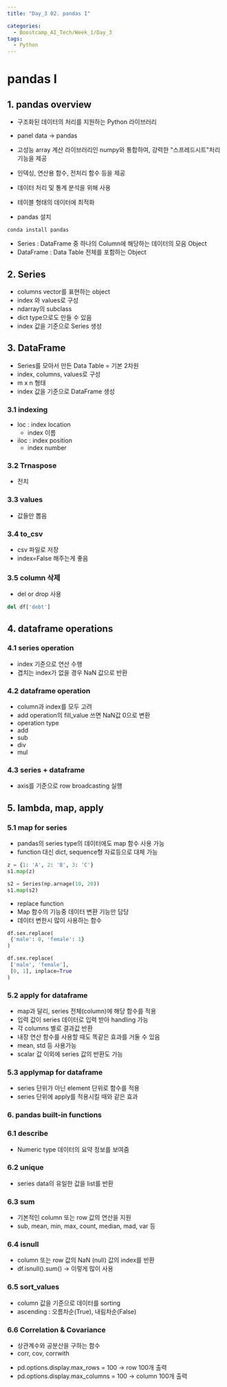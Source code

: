 ```yaml
---
title: "Day_3 02. pandas I"

categories:
  - Boostcamp_AI_Tech/Week_1/Day_3
tags:
  - Python
---
```


# pandas I

## 1. pandas overview

- 구조화된 데이터의 처리를 지원하는 Python 라이브러리
- panel data -> pandas
- 고성능 array 계산 라이브러리인 numpy와 통합하여, 강력한 "스프레드시트"처리 기능을 제공
- 인덱싱, 연산용 함수, 전처리 함수 등을 제공
- 데이터 처리 및 통계 분석을 위해 사용

- 테이블 형태의 데이터에 최적화

- pandas 설치
 
```
conda install pandas
```

- Series : DataFrame 중 하나의 Column에 해당하는 데이터의 모음 Object
- DataFrame : Data Table 전체를 포함하는 Object

## 2. Series

- columns vector를 표현하는 object
- index 와 values로 구성
- ndarray의 subclass
- dict type으로도 만들 수 있음
- index 값을 기준으로 Series 생성

## 3. DataFrame

- Series를 모아서 만든 Data Table = 기본 2차원
- index, columns, values로 구성
- m x n 형태
- index 값을 기준으로 DataFrame 생성

### 3.1 indexing

- loc : index location
  - index 이름
- iloc : index position
  - index number

### 3.2 Trnaspose

- 전치

### 3.3 values

- 값들만 뽑음

### 3.4 to_csv

- csv 파일로 저장
- index=False 해주는게 좋음

### 3.5 column 삭제

- del or drop 사용

```python
del df['debt']
```

## 4. dataframe operations

### 4.1 series operation

- index 기준으로 연산 수행
- 겹치는 index가 없을 경우 NaN 값으로 반환

### 4.2 dataframe operation

- column과 index를 모두 고려
- add operation의 fill_value 쓰면 NaN값 0으로 변환
- operation type
 - add
 - sub
 - div
 - mul

### 4.3 series + dataframe

- axis를 기준으로 row broadcasting 실행

## 5. lambda, map, apply

### 5.1 map for series

- pandas의 series type의 데이터에도 map 함수 사용 가능
- function 대신 dict, sequence형 자료등으로 대체 가능

```python
z = {1: 'A', 2: 'B', 3: 'C'}
s1.map(z)

s2 = Series(np.arnage(10, 20))
s1.map(s2)
```

- replace function
 - Map 함수의 기능중 데이터 변환 기능만 담당
 - 데이터 변한시 많이 사용하는 함수

```python
df.sex.replace(
 {'male': 0, 'female': 1}
)

df.sex.replace(
 ['male', 'female'],
 [0, 1], inplace=True
)
```

### 5.2 apply for dataframe

- map과 달리, series 전체(column)에 해당 함수를 적용
- 입력 값이 series 데이터로 입력 받아 handling 가능
- 각 columns 별로 결과값 반환
- 내장 연산 함수를 사용할 때도 똑같은 효과를 거둘 수 있음
- mean, std 등 사용가능
- scalar 값 이외에 series 값의 반환도 가능

### 5.3 applymap for dataframe

- series 단위가 아닌 element 단위로 함수를 적용
- series 단위에 apply를 적용시킬 때와 같은 효과

### 6. pandas built-in functions

### 6.1 describe

- Numeric type 데이터의 요약 정보를 보여줌

### 6.2 unique

- series data의 유일한 값을 list를 반환

### 6.3 sum

- 기본적인 column 또는 row 값의 연산을 지원
- sub, mean, min, max, count, median, mad, var 등

### 6.4 isnull

- column 또는 row 값의 NaN (null) 값의 index를 반환
- df.isnull().sum() -> 이렇게 많이 사용

### 6.5 sort_values

- column 값을 기준으로 데이터를 sorting
- ascending : 오름차순(True), 내림차순(False)

### 6.6 Correlation & Covariance

- 상관계수와 공분산을 구하는 함수
- corr, cov, corrwith

* pd.options.display.max_rows = 100 -> row 100개 출력
* pd.options.display.max_columns = 100 -> column 100개 출력











